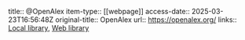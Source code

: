 title:: @OpenAlex
item-type:: [[webpage]]
access-date:: 2025-03-23T16:56:48Z
original-title:: OpenAlex
url:: https://openalex.org/
links:: [Local library](zotero://select/library/items/JEW9NA6U), [Web library](https://www.zotero.org/users/16481611/items/JEW9NA6U)
